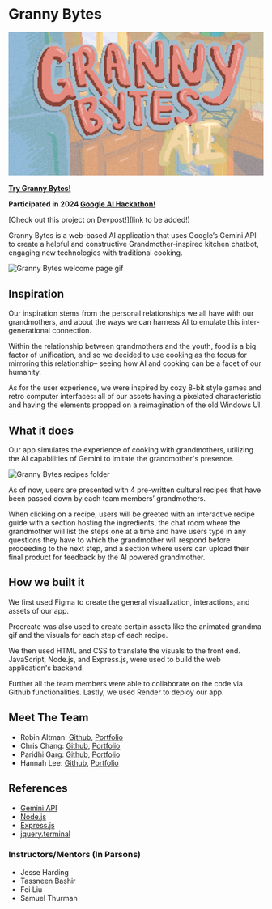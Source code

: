 # Granny Bytes

![Granny Bytes banner](public/assets/img/granny_bytes_banner.jpg)

[**Try Granny Bytes!**](https://granny-bytes.onrender.com/)

**Participated in 2024 [Google AI Hackathon!](https://googleai.devpost.com/)**

[Check out this project on Devpost!](link to be added!)

Granny Bytes is a web-based AI application that uses Google’s Gemini API to create a helpful and constructive Grandmother-inspired kitchen chatbot, engaging new technologies with traditional cooking.

![Granny Bytes welcome page gif](public/assets/img/wecome.gif)

## Inspiration
Our inspiration stems from the personal relationships we all have with our grandmothers, and about the ways we can harness AI to emulate this inter-generational connection. 

Within the relationship between grandmothers and the youth, food is a big factor of unification, and so we decided to use cooking as the focus for mirroring this relationship– seeing how AI and cooking can be a facet of our humanity. 

As for the user experience, we were inspired by cozy 8-bit style games and retro computer interfaces: all of our assets having a pixelated characteristic and having the elements propped on a reimagination of the old Windows UI. 

## What it does
Our app simulates the experience of cooking with grandmothers, utilizing the AI capabilities of Gemini to imitate the grandmother's presence. 

![Granny Bytes recipes folder](public/assets/img/recipe.gif)

As of now, users are presented with 4 pre-written cultural recipes that have been passed down by each team members’ grandmothers. 

When clicking on a recipe, users will be greeted with an interactive recipe guide with a section hosting the ingredients, the chat room where the grandmother will list the steps one at a time and have users type in any questions they have to which the grandmother will respond before proceeding to the next step, and a section where users can upload their final product for feedback by the AI powered grandmother.

## How we built it
We first used Figma to create the general visualization, interactions, and assets of our app. 

Procreate was also used to create certain assets like the animated grandma gif and the visuals for each step of each recipe. 

We then used HTML and CSS to translate the visuals to the front end. JavaScript, Node.js, and Express.js, were used to build the web application's backend.

Further all the team members were able to collaborate on the code via Github functionalities. 
Lastly, we used Render to deploy our app. 

## Meet The Team
* Robin Altman: [Github](https://github.com/altrs), [Portfolio](https://www.altrs.wiki/)
* Chris Chang: [Github](), [Portfolio](https://chrisc.bio/)
* Paridhi Garg: [Github](https://github.com/Paridhii27), [Portfolio](https://www.paridhiworks.com/)
* Hannah Lee: [Github](https://github.com/hannahlee2021), [Portfolio]()

## References
* [Gemini API](https://ai.google.dev/)
* [Node.js](https://nodejs.org/)
* [Express.js](https://expressjs.com/)
* [jquery.terminal](https://github.com/jcubic/jquery.terminal)

### Instructors/Mentors (In Parsons)
* Jesse Harding 
* Tassneen Bashir
* Fei Liu
* Samuel Thurman
